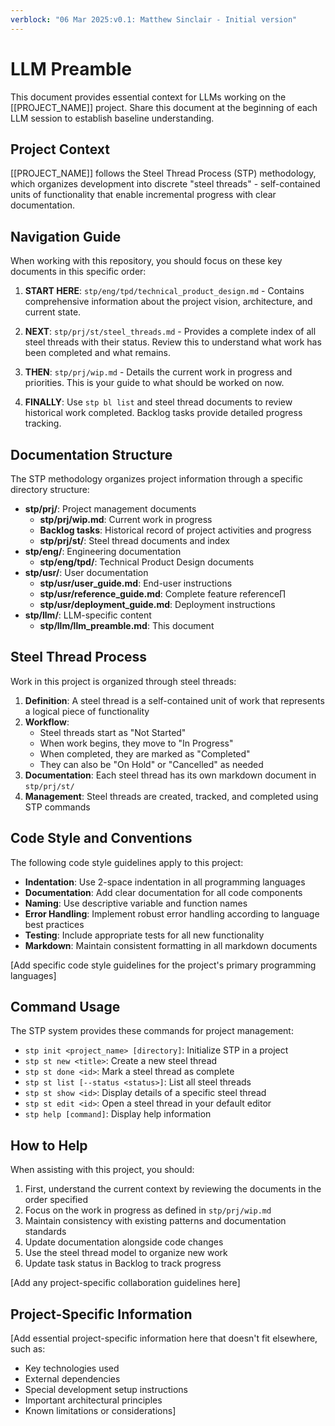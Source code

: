 ```yaml
---
verblock: "06 Mar 2025:v0.1: Matthew Sinclair - Initial version"
---
```

# LLM Preamble

This document provides essential context for LLMs working on the [[PROJECT_NAME]] project. Share this document at the beginning of each LLM session to establish baseline understanding.

## Project Context

[[PROJECT_NAME]] follows the Steel Thread Process (STP) methodology, which organizes development into discrete "steel threads" - self-contained units of functionality that enable incremental progress with clear documentation.

## Navigation Guide

When working with this repository, you should focus on these key documents in this specific order:

1. **START HERE**: `stp/eng/tpd/technical_product_design.md` - Contains comprehensive information about the project vision, architecture, and current state.

2. **NEXT**: `stp/prj/st/steel_threads.md` - Provides a complete index of all steel threads with their status. Review this to understand what work has been completed and what remains.

3. **THEN**: `stp/prj/wip.md` - Details the current work in progress and priorities. This is your guide to what should be worked on now.

4. **FINALLY**: Use `stp bl list` and steel thread documents to review historical work completed. Backlog tasks provide detailed progress tracking.

## Documentation Structure

The STP methodology organizes project information through a specific directory structure:

- **stp/prj/**: Project management documents
  - **stp/prj/wip.md**: Current work in progress
  - **Backlog tasks**: Historical record of project activities and progress
  - **stp/prj/st/**: Steel thread documents and index
- **stp/eng/**: Engineering documentation
  - **stp/eng/tpd/**: Technical Product Design documents
- **stp/usr/**: User documentation
  - **stp/usr/user_guide.md**: End-user instructions
  - **stp/usr/reference_guide.md**: Complete feature reference∏
  - **stp/usr/deployment_guide.md**: Deployment instructions
- **stp/llm/**: LLM-specific content
  - **stp/llm/llm_preamble.md**: This document

## Steel Thread Process

Work in this project is organized through steel threads:

1. **Definition**: A steel thread is a self-contained unit of work that represents a logical piece of functionality
2. **Workflow**:
   - Steel threads start as "Not Started"
   - When work begins, they move to "In Progress"
   - When completed, they are marked as "Completed"
   - They can also be "On Hold" or "Cancelled" as needed
3. **Documentation**: Each steel thread has its own markdown document in `stp/prj/st/`
4. **Management**: Steel threads are created, tracked, and completed using STP commands

## Code Style and Conventions

The following code style guidelines apply to this project:

- **Indentation**: Use 2-space indentation in all programming languages
- **Documentation**: Add clear documentation for all code components
- **Naming**: Use descriptive variable and function names
- **Error Handling**: Implement robust error handling according to language best practices
- **Testing**: Include appropriate tests for all new functionality
- **Markdown**: Maintain consistent formatting in all markdown documents

[Add specific code style guidelines for the project's primary programming languages]

## Command Usage

The STP system provides these commands for project management:

- `stp init <project_name> [directory]`: Initialize STP in a project
- `stp st new <title>`: Create a new steel thread
- `stp st done <id>`: Mark a steel thread as complete
- `stp st list [--status <status>]`: List all steel threads
- `stp st show <id>`: Display details of a specific steel thread
- `stp st edit <id>`: Open a steel thread in your default editor
- `stp help [command]`: Display help information

## How to Help

When assisting with this project, you should:

1. First, understand the current context by reviewing the documents in the order specified
2. Focus on the work in progress as defined in `stp/prj/wip.md`
3. Maintain consistency with existing patterns and documentation standards
4. Update documentation alongside code changes
5. Use the steel thread model to organize new work
6. Update task status in Backlog to track progress

[Add any project-specific collaboration guidelines here]

## Project-Specific Information

[Add essential project-specific information here that doesn't fit elsewhere, such as:

- Key technologies used
- External dependencies
- Special development setup instructions
- Important architectural principles
- Known limitations or considerations]

